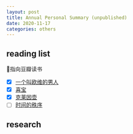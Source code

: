 ```yaml
---
layout: post
title: Annual Personal Summary (unpublished)
date: 2020-11-17
categories: others
---
```


## reading list
🔗指向豆瓣读书
- [x] [一个叫欧维的男人](https://book.douban.com/subject/33436278/)
- [x] [喜宝](https://book.douban.com/subject/1051797/)
- [x] [克莱因壶](https://book.douban.com/subject/33658616/)   
- [ ]  [时间的秩序](https://book.douban.com/subject/33424487/)

## research 
 
